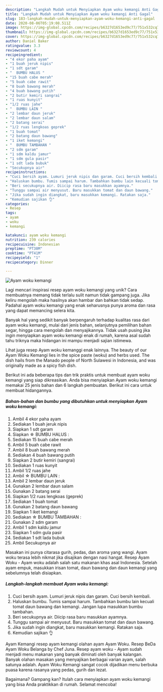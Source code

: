 ```yaml
---
description: "Langkah Mudah untuk Menyiapkan Ayam woku kemangi Anti Gagal"
title: "Langkah Mudah untuk Menyiapkan Ayam woku kemangi Anti Gagal"
slug: 183-langkah-mudah-untuk-menyiapkan-ayam-woku-kemangi-anti-gagal
date: 2020-08-06T05:19:08.511Z
image: https://img-global.cpcdn.com/recipes/b6327d1653ed9c77/751x532cq70/ayam-woku-kemangi-foto-resep-utama.jpg
thumbnail: https://img-global.cpcdn.com/recipes/b6327d1653ed9c77/751x532cq70/ayam-woku-kemangi-foto-resep-utama.jpg
cover: https://img-global.cpcdn.com/recipes/b6327d1653ed9c77/751x532cq70/ayam-woku-kemangi-foto-resep-utama.jpg
author: Daniel Baker
ratingvalue: 3.3
reviewcount: 4
recipeingredient:
- "4 ekor paha ayam"
- "1 buah jeruk nipis"
- "1 sdt garam"
- "  BUMBU HALUS "
- "15 buah cabe merah"
- "5 buah cabe rawit"
- "8 buah bawang merah"
- "4 buah bawang putih"
- "2 butir kemiri sangrai"
- "1 ruas kunyit"
- "1/2 ruas jahe"
- "  BUMBU LAIN "
- "2 lembar daun jeruk"
- "2 lembar daun salam"
- "2 batang serai"
- "1/2 ruas lengkoas geprek"
- "1 buah tomat"
- "2 batang daun bawang"
- "1 iket kemangi"
- "  BUMBU TAMBAHAN "
- "2 sdm garam"
- "1 sdm kaldu jamur"
- "1 sdm gula pasir"
- "1 sdt lada bubuk"
- "Secukupnya air"
recipeinstructions:
- "Cuci bersih ayam. Lumuri jeruk nipis dan garam. Cuci bersih kembali."
- "Haluskan bumbu. Tumis sampai harum. Tambahkan bumbu lain kecuali tomat daun bawang dan kemangi. Jangan lupa masukkan bumbu tambahan."
- "Beri secukupnya air. Diicip rasa baru masukkan ayamnya."
- "Tunggu sampai air menyusut. Baru masukkan tomat dan daun bawang."
- "Jika sudah ingin diangkat, baru masukkan kemangi. Ratakan saja."
- "Kemudian sajikan 👌"
categories:
- Resep
tags:
- ayam
- woku
- kemangi

katakunci: ayam woku kemangi 
nutrition: 239 calories
recipecuisine: Indonesian
preptime: "PT30M"
cooktime: "PT41M"
recipeyield: "1"
recipecategory: Dinner

---
```



![Ayam woku kemangi](https://img-global.cpcdn.com/recipes/b6327d1653ed9c77/751x532cq70/ayam-woku-kemangi-foto-resep-utama.jpg)

Lagi mencari inspirasi resep ayam woku kemangi yang unik? Cara membuatnya memang tidak terlalu sulit namun tidak gampang juga. Jika keliru mengolah maka hasilnya akan hambar dan bahkan tidak sedap. Padahal ayam woku kemangi yang enak seharusnya punya aroma dan rasa yang dapat memancing selera kita.

Banyak hal yang sedikit banyak berpengaruh terhadap kualitas rasa dari ayam woku kemangi, mulai dari jenis bahan, selanjutnya pemilihan bahan segar, hingga cara mengolah dan menyajikannya. Tidak usah pusing jika ingin menyiapkan ayam woku kemangi enak di rumah, karena asal sudah tahu triknya maka hidangan ini mampu menjadi sajian istimewa.

Lihat juga resep Ayam woku kemanggi enak lainnya. The beauty of our Ayam Woku Kemangi lies in the spice paste (woku) and herbs used. The dish hails from the Manado people of North Sulawesi in Indonesia, and was originally made as a spicy fish dish.


Berikut ini ada beberapa tips dan trik praktis untuk membuat ayam woku kemangi yang siap dikreasikan. Anda bisa menyiapkan Ayam woku kemangi memakai 25 jenis bahan dan 6 langkah pembuatan. Berikut ini cara untuk membuat hidangannya.

<!--inarticleads1-->

##### Bahan-bahan dan bumbu yang dibutuhkan untuk menyiapkan Ayam woku kemangi:

1. Ambil 4 ekor paha ayam
1. Sediakan 1 buah jeruk nipis
1. Siapkan 1 sdt garam
1. Siapkan  ☆ BUMBU HALUS :
1. Sediakan 15 buah cabe merah
1. Ambil 5 buah cabe rawit
1. Ambil 8 buah bawang merah
1. Sediakan 4 buah bawang putih
1. Siapkan 2 butir kemiri (sangrai)
1. Sediakan 1 ruas kunyit
1. Ambil 1/2 ruas jahe
1. Ambil  ☆ BUMBU LAIN :
1. Ambil 2 lembar daun jeruk
1. Gunakan 2 lembar daun salam
1. Gunakan 2 batang serai
1. Siapkan 1/2 ruas lengkoas (geprek)
1. Sediakan 1 buah tomat
1. Gunakan 2 batang daun bawang
1. Siapkan 1 iket kemangi
1. Sediakan  ☆ BUMBU TAMBAHAN :
1. Gunakan 2 sdm garam
1. Ambil 1 sdm kaldu jamur
1. Siapkan 1 sdm gula pasir
1. Sediakan 1 sdt lada bubuk
1. Ambil Secukupnya air


Masakan ini punya citarasa gurih, pedas, dan aroma yang wangi. Ayam woku terasa lebih nikmat jika disajikan dengan nasi hangat. Resep Ayam Woku - Ayam woku adalah salah satu makanan khas asal Indonesia. Setelah ayam empuk, masukkan irisan tomat, daun bawang dan daun kemangi yang sebelumnya telah disiapkan. 

<!--inarticleads2-->

##### Langkah-langkah membuat Ayam woku kemangi:

1. Cuci bersih ayam. Lumuri jeruk nipis dan garam. Cuci bersih kembali.
1. Haluskan bumbu. Tumis sampai harum. Tambahkan bumbu lain kecuali tomat daun bawang dan kemangi. Jangan lupa masukkan bumbu tambahan.
1. Beri secukupnya air. Diicip rasa baru masukkan ayamnya.
1. Tunggu sampai air menyusut. Baru masukkan tomat dan daun bawang.
1. Jika sudah ingin diangkat, baru masukkan kemangi. Ratakan saja.
1. Kemudian sajikan 👌


Ayam Kemangi resep ayam kemangi olahan ayam Ayam Woku. Resep BeDa Ayam Woku Belanga by Chef Juna. Resep ayam woku - Ayam sudah menjadi menu makanan yang banyak diminati oleh banyak kalangan. Banyak olahan masakan yang menyajikan berbagai varian ayam, salah satunya adalah. Ayam Woku Kemangi sangat cocok dijadikan menu berbuka puasa karena rasanya yang pedas, gurih dan lezat. 

Bagaimana? Gampang kan? Itulah cara menyiapkan ayam woku kemangi yang bisa Anda praktikkan di rumah. Selamat mencoba!
